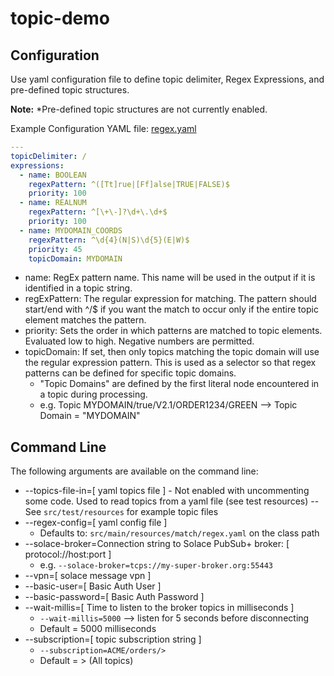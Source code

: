 # topic-demo


## Configuration
Use yaml configuration file to define topic delimiter, Regex Expressions, and pre-defined topic structures.

**Note:** *Pre-defined topic structures are not currently enabled.

Example Configuration YAML file: [regex.yaml](src/main/resources/match/regex.yaml)

```yaml
---
topicDelimiter: /
expressions:
  - name: BOOLEAN
    regexPattern: ^([Tt]rue|[Ff]alse|TRUE|FALSE)$
    priority: 100
  - name: REALNUM
    regexPattern: ^[\+\-]?\d+\.\d+$
    priority: 100
  - name: MYDOMAIN_COORDS
    regexPattern: ^\d{4}(N|S)\d{5}(E|W)$
    priority: 45
    topicDomain: MYDOMAIN
```

- name: RegEx pattern name. This name will be used in the output if it is identified in a topic string.
- regExPattern: The regular expression for matching. The pattern should start/end with ^/$ if you want the match to occur only if the entire topic element matches the pattern.
- priority: Sets the order in which patterns are matched to topic elements. Evaluated low to high. Negative numbers are permitted.
- topicDomain: If set, then only topics matching the topic domain will use the regular expression pattern. This is used as a selector so that regex patterns can be defined for specific topic domains.
    - "Topic Domains" are defined by the first literal node encountered in a topic during processing.
    - e.g. Topic MYDOMAIN/true/V2.1/ORDER1234/GREEN --> Topic Domain = "MYDOMAIN"

## Command Line
The following arguments are available on the command line:
- --topics-file-in=[ yaml topics file ] - Not enabled with uncommenting some code. Used to read topics from a yaml file (see test resources)
    -- See ```src/test/resources``` for example topic files
- --regex-config=[ yaml config file ]
    - Defaults to: ```src/main/resources/match/regex.yaml``` on the class path
- --solace-broker=Connection string to Solace PubSub+ broker: [ protocol://host:port ]
    - e.g. ```--solace-broker=tcps://my-super-broker.org:55443```
- --vpn=[ solace message vpn ]
- --basic-user=[ Basic Auth User ]
- --basic-password=[ Basic Auth Password ]
- --wait-millis=[ Time to listen to the broker topics in milliseconds ]
    - ```--wait-millis=5000``` --> listen for 5 seconds before disconnecting
    - Default = 5000 milliseconds
- --subscription=[ topic subscription string ]
    - ```--subscription=ACME/orders/>```
    - Default = > (All topics)

